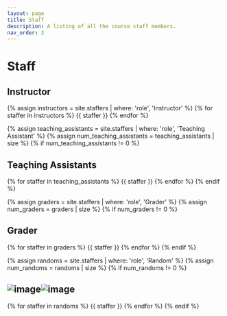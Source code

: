 ```yaml
---
layout: page
title: Staff
description: A listing of all the course staff members.
nav_order: 3
---
```


# Staff

## Instructor

{% assign instructors = site.staffers | where: 'role', 'Instructor' %}
{% for staffer in instructors %}
{{ staffer }}
{% endfor %}

{% assign teaching_assistants = site.staffers | where: 'role', 'Teaching Assistant' %}
{% assign num_teaching_assistants = teaching_assistants | size %}
{% if num_teaching_assistants != 0 %}
## Teaçhing Assistants

{% for staffer in teaching_assistants %}
{{ staffer }}
{% endfor %}
{% endif %}

{% assign graders = site.staffers | where: 'role', 'Grader' %}
{% assign num_graders = graders | size %}
{% if num_graders != 0 %}
## Grader

{% for staffer in graders %}
{{ staffer }}
{% endfor %}
{% endif %}


{% assign randoms = site.staffers | where: 'role', 'Random' %}
{% assign num_randoms = randoms | size %}
{% if num_randoms != 0 %}
## ![image](https://github.com/user-attachments/assets/bc0f9a26-53f0-4e02-972c-5b05e1a21c10)![image](https://blogger.googleusercontent.com/img/b/R29vZ2xl/AVvXsEgKaVfFhWsnpPuvqAKBpM25Ir98dVvyVQPk0bL_10_pBee1AqKLbZPTK6S02_rXLGMvZ3rCPYUJBme2koRCsuXfpJvLoOTPlS6ork4X9aul_ZKDF3B6D54hdXpywKIAuIUC_AUJTAru-kI/s0/costa-rica-flag-icon-animation.gif)


{% for staffer in randoms %}
{{ staffer }}
{% endfor %}
{% endif %}
